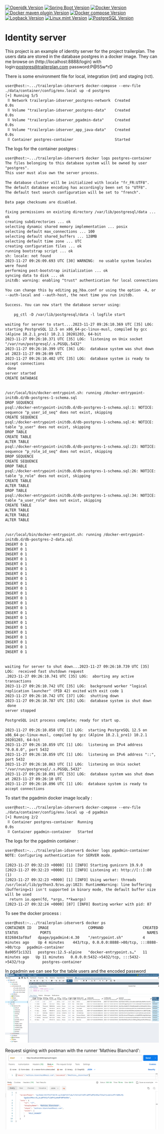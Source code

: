 [![Openjdk Version](https://img.shields.io/badge/openjdk-11.0.20.1-brightgreen.svg)](https://openjdk.org/projects/jdk/11/)
[![Spring Boot Version](https://img.shields.io/badge/springboot-2.7.17-brightgreen.svg)](https://docs.spring.io/spring-boot/docs/2.7.17.RELEASE/reference/html/)
[![Docker Version](https://img.shields.io/badge/docker-24.0.2-brightgreen.svg)](https://www.docker.com)
[![Docker maven plugin Version](https://img.shields.io/badge/dockerfile_maven_pluging-1.4.13-brightgreen.svg)](https://github.com/spotify/dockerfile-maven)
[![Docker compose Version](https://img.shields.io/badge/dockercompose-2.16.0-brightgreen.svg)](https://docs.docker.com/compose/)
[![Logback Version](https://img.shields.io/badge/logback-1.2.3-brightgreen.svg)](https://logback.qos.ch/)
[![Linux mint Version](https://img.shields.io/badge/linuxmint-20-brightgreen.svg)](https://linuxmint.com/)
[![PostgreSQL Version](https://img.shields.io/badge/posgres-12.5-alpine.svg)](https://www.postgresql.org/)

# Identity server 

This project is an example of identity server for the project trailerplan. The users data are stored in the database postgres in a docker image. They can me browse on (http://localhost:8888/login) with 
login:postgres@trailerplan.com password:P@55w*rD

There is some environment file for local, integration (int) and staging (rct).

```shell
user@host:~.../trailerplan-idserver$ docker-compose --env-file ./data/container/config/env.local up -d postgres
[+] Running 5/5
 ⠿ Network trailerplan-idserver_postgres-network  Created                                                                                                                                0.0s
 ⠿ Volume "trailerplan-idserver_postgres-data"    Created                                                                                                                                0.0s
 ⠿ Volume "trailerplan-idserver_pgadmin-data"     Created                                                                                                                                0.0s
 ⠿ Volume "trailerplan-idserver_app_java-data"    Created                                                                                                                                0.0s
 ⠿ Container postgres-container                   Started  
```

The logs for the container postgres :
```shell
user@host:~.../trailerplan-idserver$ docker logs postgres-container
The files belonging to this database system will be owned by user "postgres".
This user must also own the server process.

The database cluster will be initialized with locale "fr_FR:UTF8".
The default database encoding has accordingly been set to "UTF8".
The default text search configuration will be set to "french".

Data page checksums are disabled.

fixing permissions on existing directory /var/lib/postgresql/data ... ok
creating subdirectories ... ok
selecting dynamic shared memory implementation ... posix
selecting default max_connections ... 100
selecting default shared_buffers ... 128MB
selecting default time zone ... UTC
creating configuration files ... ok
running bootstrap script ... ok
sh: locale: not found
2023-11-27 09:26:09.693 UTC [30] WARNING:  no usable system locales were found
performing post-bootstrap initialization ... ok
syncing data to disk ... ok
initdb: warning: enabling "trust" authentication for local connections

You can change this by editing pg_hba.conf or using the option -A, or
--auth-local and --auth-host, the next time you run initdb.

Success. You can now start the database server using:

    pg_ctl -D /var/lib/postgresql/data -l logfile start

waiting for server to start....2023-11-27 09:26:10.369 UTC [35] LOG:  starting PostgreSQL 12.5 on x86_64-pc-linux-musl, compiled by gcc (Alpine 10.2.1_pre1) 10.2.1 20201203, 64-bit
2023-11-27 09:26:10.371 UTC [35] LOG:  listening on Unix socket "/var/run/postgresql/.s.PGSQL.5432"
2023-11-27 09:26:10.399 UTC [36] LOG:  database system was shut down at 2023-11-27 09:26:09 UTC
2023-11-27 09:26:10.402 UTC [35] LOG:  database system is ready to accept connections
 done
server started
CREATE DATABASE


/usr/local/bin/docker-entrypoint.sh: running /docker-entrypoint-initdb.d/db-postgres-1-schema.sql
DROP SEQUENCE
psql:/docker-entrypoint-initdb.d/db-postgres-1-schema.sql:1: NOTICE:  sequence "p_user_id_seq" does not exist, skipping
CREATE SEQUENCE
psql:/docker-entrypoint-initdb.d/db-postgres-1-schema.sql:4: NOTICE:  table "p_user" does not exist, skipping
DROP TABLE
CREATE TABLE
ALTER TABLE
psql:/docker-entrypoint-initdb.d/db-postgres-1-schema.sql:23: NOTICE:  sequence "p_role_id_seq" does not exist, skipping
DROP SEQUENCE
CREATE SEQUENCE
DROP TABLE
psql:/docker-entrypoint-initdb.d/db-postgres-1-schema.sql:26: NOTICE:  table "p_role" does not exist, skipping
CREATE TABLE
ALTER TABLE
DROP TABLE
psql:/docker-entrypoint-initdb.d/db-postgres-1-schema.sql:34: NOTICE:  table "a_user_role" does not exist, skipping
CREATE TABLE
ALTER TABLE
ALTER TABLE
ALTER TABLE


/usr/local/bin/docker-entrypoint.sh: running /docker-entrypoint-initdb.d/db-postgres-2-data.sql
INSERT 0 1
INSERT 0 1
INSERT 0 1
INSERT 0 1
INSERT 0 1
INSERT 0 1
INSERT 0 1
INSERT 0 1
INSERT 0 1
INSERT 0 1
INSERT 0 1
INSERT 0 1
INSERT 0 1
INSERT 0 1
INSERT 0 1
INSERT 0 1
INSERT 0 1
INSERT 0 1
INSERT 0 1
INSERT 0 1
INSERT 0 1
INSERT 0 1
INSERT 0 1


waiting for server to shut down...2023-11-27 09:26:10.739 UTC [35] LOG:  received fast shutdown request
.2023-11-27 09:26:10.741 UTC [35] LOG:  aborting any active transactions
2023-11-27 09:26:10.742 UTC [35] LOG:  background worker "logical replication launcher" (PID 42) exited with exit code 1
2023-11-27 09:26:10.742 UTC [37] LOG:  shutting down
2023-11-27 09:26:10.787 UTC [35] LOG:  database system is shut down
 done
server stopped

PostgreSQL init process complete; ready for start up.

2023-11-27 09:26:10.858 UTC [1] LOG:  starting PostgreSQL 12.5 on x86_64-pc-linux-musl, compiled by gcc (Alpine 10.2.1_pre1) 10.2.1 20201203, 64-bit
2023-11-27 09:26:10.859 UTC [1] LOG:  listening on IPv4 address "0.0.0.0", port 5432
2023-11-27 09:26:10.859 UTC [1] LOG:  listening on IPv6 address "::", port 5432
2023-11-27 09:26:10.863 UTC [1] LOG:  listening on Unix socket "/var/run/postgresql/.s.PGSQL.5432"
2023-11-27 09:26:10.891 UTC [53] LOG:  database system was shut down at 2023-11-27 09:26:10 UTC
2023-11-27 09:26:10.896 UTC [1] LOG:  database system is ready to accept connections
```

To start the pgadmin docker image locally :
```shell
user@host:~.../trailerplan-idserver$ docker-compose --env-file ./data/container/config/env.local up -d pgadmin
[+] Running 2/2
 ⠿ Container postgres-container  Running                                                                                                                                                 0.0s
 ⠿ Container pgadmin-container   Started 
```

The logs for the pgadmin container :
```shell
user@host:~.../trailerplan-idserver$ docker logs pgadmin-container
NOTE: Configuring authentication for SERVER mode.

[2023-11-27 09:32:23 +0000] [1] [INFO] Starting gunicorn 19.9.0
[2023-11-27 09:32:23 +0000] [1] [INFO] Listening at: http://[::]:80 (1)
[2023-11-27 09:32:23 +0000] [1] [INFO] Using worker: threads
/usr/local/lib/python3.9/os.py:1023: RuntimeWarning: line buffering (buffering=1) isn't supported in binary mode, the default buffer size will be used
  return io.open(fd, *args, **kwargs)
[2023-11-27 09:32:24 +0000] [87] [INFO] Booting worker with pid: 87
```

To see the docker process :
```shell
user@host:~.../trailerplan-idserver$ docker ps
CONTAINER ID   IMAGE                  COMMAND                  CREATED          STATUS          PORTS                                            NAMES
8326843af0af   dpage/pgadmin4:4.30    "/entrypoint.sh"         4 minutes ago    Up 4 minutes    443/tcp, 0.0.0.0:8888->80/tcp, :::8888->80/tcp   pgadmin-container
8a905f1c1321   postgres:12.5-alpine   "docker-entrypoint.s…"   11 minutes ago   Up 11 minutes   0.0.0.0:5432->5432/tcp, :::5432->5432/tcp        postgres-container
```

In pgadmin we can see for the table users and the encoded password
![Users table!](./data/img/pgadmin-users.png)


Request signing with postman with the runner 'Mathieu Blanchard':
![Postman request!](./data/img/postman-runner-blanchard.png)

